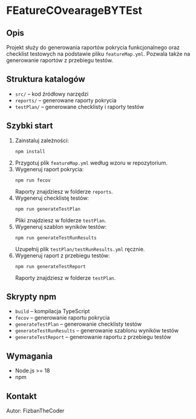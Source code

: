 # FEatureCOvearageBYTEst

## Opis
Projekt służy do generowania raportów pokrycia funkcjonalnego oraz checklist testowych na podstawie pliku `featureMap.yml`. Pozwala także na generowanie raportów z przebiegu testów.

## Struktura katalogów
- `src/` – kod źródłowy narzędzi
- `reports/` – generowane raporty pokrycia
- `testPlan/` – generowane checklisty i raporty testów

## Szybki start
1. Zainstaluj zależności:
	```pwsh
	npm install
	```
2. Przygotuj plik `featureMap.yml` według wzoru w repozytorium.
3. Wygeneruj raport pokrycia:
	```pwsh
	npm run fecov
	```
	Raporty znajdziesz w folderze `reports`.
4. Wygeneruj checklistę testów:
	```pwsh
	npm run generateTestPlan
	```
	Pliki znajdziesz w folderze `testPlan`.
5. Wygeneruj szablon wyników testów:
	```pwsh
	npm run generateTestRunResults
	```
	Uzupełnij plik `testPlan/testRunResults.yml` ręcznie.
6. Wygeneruj raport z przebiegu testów:
	```pwsh
	npm run generateTestReport
	```
	Raporty znajdziesz w folderze `testPlan`.

## Skrypty npm
- `build` – kompilacja TypeScript
- `fecov` – generowanie raportu pokrycia
- `generateTestPlan` – generowanie checklisty testów
- `generateTestRunResults` – generowanie szablonu wyników testów
- `generateTestReport` – generowanie raportu z przebiegu testów

## Wymagania
- Node.js >= 18
- npm

## Kontakt
Autor: FizbanTheCoder
